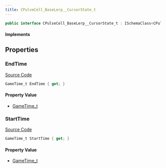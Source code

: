 ```yaml
---
title: CPulseCell_BaseLerp__CursorState_t
---
```


```csharp
public interface CPulseCell_BaseLerp__CursorState_t : ISchemaClass<CPulseCell_BaseLerp__CursorState_t>, ISchemaField, ISchemaClass, INativeHandle
```

#### Implements

## Properties

### EndTime

[Source Code](https://github.com/swiftly-solution/swiftlys2/blob/main/managed/src/SwiftlyS2.Generated/Schemas/Interfaces/CPulseCell_BaseLerp__CursorState_t.cs#L19)

```csharp
GameTime_t EndTime { get; }
```

#### Property Value

- [GameTime_t](/docs/api/shared/schemadefinitions/gametime_t)

### StartTime

[Source Code](https://github.com/swiftly-solution/swiftlys2/blob/main/managed/src/SwiftlyS2.Generated/Schemas/Interfaces/CPulseCell_BaseLerp__CursorState_t.cs#L17)

```csharp
GameTime_t StartTime { get; }
```

#### Property Value

- [GameTime_t](/docs/api/shared/schemadefinitions/gametime_t)

